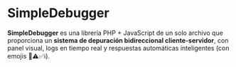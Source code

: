 # SimpleDebugger
**SimpleDebugger** es una librería PHP + JavaScript de un solo archivo que proporciona un **sistema de depuración bidireccional cliente-servidor**, con panel visual, logs en tiempo real y respuestas automáticas inteligentes (con emojis 🚨⚠️✅ℹ️).
